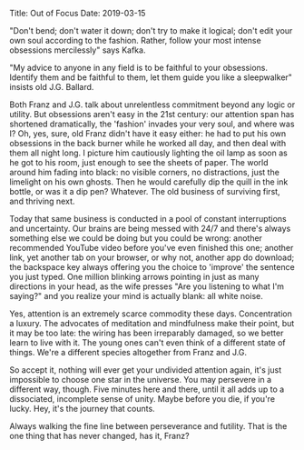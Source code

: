 Title: Out of Focus
Date: 2019-03-15


"Don't bend; don't water it down; don't try to make it logical; don't edit your own soul according to the fashion. Rather, follow your most intense obsessions mercilessly" says Kafka. 

"My advice to anyone in any field is to be faithful to your obsessions. Identify them and be faithful to them, let them guide you like a sleepwalker" insists old J.G. Ballard. 

Both Franz and J.G. talk about unrelentless commitment beyond any logic or utility. But obsessions aren't easy in the 21st century: our attention span has shortened dramatically, the 'fashion' invades your very soul, and where was I? Oh, yes, sure, old Franz didn't have it easy either: he had to put his own obsessions in the back burner while he worked all day, and then deal with them all night long. I picture him cautiously lighting the oil lamp as soon as he got to his room, just enough to see the sheets of paper. The world around him fading into black: no visible corners, no distractions, just the limelight on his own ghosts. Then he would carefully dip the quill in the ink bottle, or was it a dip pen? Whatever. The old business of surviving first, and thriving next.

Today that same business is conducted in a pool of constant interruptions and uncertainty. Our brains are being messed with 24/7 and there's always something else we could be doing but you could be wrong: another recommended YouTube video before you've even finished this one; another link, yet another tab on your browser, or why not, another app do download; the backspace key always offering you the choice to 'improve' the sentence you just typed. One million blinking arrows pointing in just as many directions in your head, as the wife presses "Are you listening to what I'm saying?" and you realize your mind is actually blank: all white noise.

Yes, attention is an extremely scarce commodity these days. Concentration a luxury. The advocates of meditation and mindfulness make their point, but it may be too late: the wiring has been irreparably damaged, so we better learn to live with it. The young ones can't even think of a different state of things. We're a different species altogether from Franz and J.G.

So accept it, nothing will ever get your undivided attention again, it's just impossible to choose one star in the universe. You may persevere in a different way, though. Five minutes here and there, until it all adds up to a dissociated, incomplete sense of unity. Maybe before you die, if you're lucky. Hey, it's the journey that counts.

Always walking the fine line between perseverance and futility. That is the one thing that has never changed, has it, Franz?

